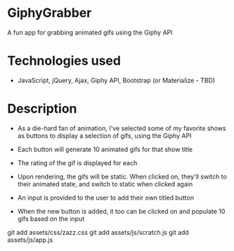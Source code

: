 # GiphyGrabber
A fun app for grabbing animated gifs using the Giphy API

# Technologies used
* JavaScript, jQuery, Ajax, Giphy API, Bootstrap (or Materialize - TBD)

# Description
* As a die-hard fan of animation, I've selected some of my favorite shows as buttons to display a selection of gifs, using the Giphy API

* Each button will generate 10 animated gifs for that show title

* The rating of the gif is displayed for each

* Upon rendering, the gifs will be static. When clicked on, they'll switch to their animated state, and switch to static when clicked again

* An input is provided to the user to add their own titled button

* When the new button is added, it too can be clicked on and populate 10 gifs based on the input




<!-- Delete these terminal commands for final -->
git add assets/css/zazz.css
git add assets/js/scratch.js
git add assets/js/app.js